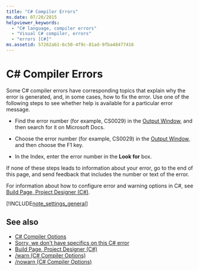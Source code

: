 ```yaml
---
title: "C# Compiler Errors"
ms.date: 07/20/2015
helpviewer_keywords: 
  - "C# language, compiler errors"
  - "Visual C# compiler, errors"
  - "errors [C#]"
ms.assetid: 57262ab1-6c50-4f9c-81ad-9fba48477416
---
```

# C# Compiler Errors

Some C# compiler errors have corresponding topics that explain why the error is generated, and, in some cases, how to fix the error. Use one of the following steps to see whether help is available for a particular error message.  
  
- Find the error number (for example, CS0029) in the [Output Window](/visualstudio/ide/reference/output-window), and then search for it on Microsoft Docs.  
  
- Choose the error number (for example, CS0029) in the [Output Window](/visualstudio/ide/reference/output-window), and then choose the F1 key.  
  
- In the Index, enter the error number in the **Look for** box.  
  
 If none of these steps leads to information about your error, go to the end of this page, and send feedback that includes the number or text of the error.  
  
 For information about how to configure error and warning options in C#, see [Build Page, Project Designer (C#)](/visualstudio/ide/reference/build-page-project-designer-csharp).  
  
[!INCLUDE[note_settings_general](~/includes/note-settings-general-md.md)]  
  
## See also

- [C# Compiler Options](../../../csharp/language-reference/compiler-options/index.md)
- [Sorry, we don't have specifics on this C# error](../../../csharp/misc/sorry-we-don-t-have-specifics-on-this-csharp-error.md)
- [Build Page, Project Designer (C#)](/visualstudio/ide/reference/build-page-project-designer-csharp)
- [/warn (C# Compiler Options)](../../../csharp/language-reference/compiler-options/warn-compiler-option.md)
- [/nowarn (C# Compiler Options)](../../../csharp/language-reference/compiler-options/nowarn-compiler-option.md)
